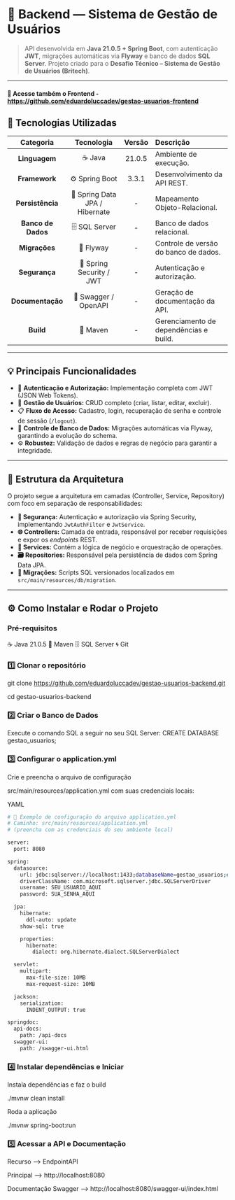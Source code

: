 # 🧱 Backend — Sistema de Gestão de Usuários


> API desenvolvida em **Java 21.0.5 + Spring Boot**, com autenticação **JWT**, migrações automáticas via **Flyway** e banco de dados **SQL Server**. 
> Projeto criado para o **Desafio Técnico – Sistema de Gestão de Usuários (Britech)**.

---

#### 🔗 Acesse também o Frontend - https://github.com/eduardoluccadev/gestao-usuarios-frontend

## 🚀 Tecnologias Utilizadas

| Categoria | Tecnologia | Versão | Descrição |
| :---: | :---: | :---: | :--- |
| **Linguagem** | ☕ Java | 21.0.5 | Ambiente de execução. |
| **Framework** | ⚙️ Spring Boot | 3.3.1 | Desenvolvimento da API REST. |
| **Persistência** | 💾 Spring Data JPA / Hibernate | - | Mapeamento Objeto-Relacional. |
| **Banco de Dados** | 🗄️ SQL Server | - | Banco de dados relacional. |
| **Migrações** | 🧱 Flyway | - | Controle de versão do banco de dados. |
| **Segurança** | 🔐 Spring Security / JWT | - | Autenticação e autorização. |
| **Documentação** | 📘 Swagger / OpenAPI | - | Geração de documentação da API. |
| **Build** | 🧰 Maven | - | Gerenciamento de dependências e build. |

---

## 💡 Principais Funcionalidades

* 🔐 **Autenticação e Autorização:** Implementação completa com JWT (JSON Web Tokens).
* 👤 **Gestão de Usuários:** CRUD completo (criar, listar, editar, excluir).
* 📋 **Fluxo de Acesso:** Cadastro, login, recuperação de senha e controle de sessão (`/logout`).
* 🧱 **Controle de Banco de Dados:** Migrações automáticas via Flyway, garantindo a evolução do schema.
* ⚙️ **Robustez:** Validação de dados e regras de negócio para garantir a integridade.

---

## 🧠 Estrutura da Arquitetura

O projeto segue a arquitetura em camadas (Controller, Service, Repository) com foco em separação de responsabilidades:

* **🧩 Segurança:** Autenticação e autorização via Spring Security, implementando `JwtAuthFilter` e `JwtService`.
* **🌐 Controllers:** Camada de entrada, responsável por receber requisições e expor os *endpoints* REST.
* **🧠 Services:** Contém a lógica de negócio e orquestração de operações.
* **🗃️ Repositories:** Responsável pela persistência de dados com Spring Data JPA.
* **🧱 Migrações:** Scripts SQL versionados localizados em `src/main/resources/db/migration`.

---

## ⚙️ Como Instalar e Rodar o Projeto

### Pré-requisitos

☕ Java 21.0.5
🧰 Maven
🗄️ SQL Server
🌀 Git

### 1️⃣ Clonar o repositório

git clone https://github.com/eduardoluccadev/gestao-usuarios-backend.git

cd gestao-usuarios-backend

### 2️⃣ Criar o Banco de Dados
Execute o comando SQL a seguir no seu SQL Server:
CREATE DATABASE gestao_usuarios;

### 3️⃣ Configurar o application.yml

Crie e preencha o arquivo de configuração

src/main/resources/application.yml com suas credenciais locais:

YAML
```bash
# 🧾 Exemplo de configuração do arquivo application.yml
# Caminho: src/main/resources/application.yml
# (preencha com as credenciais do seu ambiente local)

server:
  port: 8080

spring:
  datasource:
    url: jdbc:sqlserver://localhost:1433;databaseName=gestao_usuarios;encrypt=false;trustServerCertificate=true
    driverClassName: com.microsoft.sqlserver.jdbc.SQLServerDriver
    username: SEU_USUARIO_AQUI
    password: SUA_SENHA_AQUI

  jpa:
    hibernate:
      ddl-auto: update
    show-sql: true

    properties:
      hibernate:
        dialect: org.hibernate.dialect.SQLServerDialect

  servlet:
    multipart:
      max-file-size: 10MB
      max-request-size: 10MB

  jackson:
    serialization:
      INDENT_OUTPUT: true

springdoc:
  api-docs:
    path: /api-docs
  swagger-ui:
    path: /swagger-ui.html

```
### 4️⃣ Instalar dependências e Iniciar

Instala dependências e faz o build

./mvnw clean install

Roda a aplicação

./mvnw spring-boot:run

### 5️⃣ Acessar a API e Documentação

Recurso --> EndpointAPI

Principal --> http://localhost:8080

Documentação Swagger --> http://localhost:8080/swagger-ui/index.html
